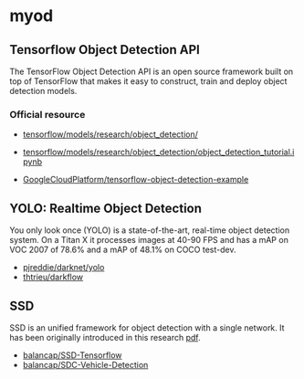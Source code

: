 # myod

## Tensorflow Object Detection API
The TensorFlow Object Detection API is an open source framework built on top of TensorFlow that makes it easy to construct, train and deploy object detection models.

### Official resource
* [tensorflow/models/research/object_detection/](https://github.com/tensorflow/models/tree/master/research/object_detection#tensorflow-object-detection-api)

* [tensorflow/models/research/object_detection/object_detection_tutorial.ipynb](https://github.com/tensorflow/models/blob/master/research/object_detection/object_detection_tutorial.ipynb)

* [GoogleCloudPlatform/tensorflow-object-detection-example](https://github.com/GoogleCloudPlatform/tensorflow-object-detection-example)


## YOLO: Realtime Object Detection
You only look once (YOLO) is a state-of-the-art, real-time object detection system. On a Titan X it processes images at 40-90 FPS and has a mAP on VOC 2007 of 78.6% and a mAP of 48.1% on COCO test-dev.

* [pjreddie/darknet/yolo](https://pjreddie.com/darknet/yolo/)
* [thtrieu/darkflow](https://github.com/thtrieu/darkflow)

## SSD
SSD is an unified framework for object detection with a single network. It has been originally introduced in this research [pdf](http://arxiv.org/abs/1512.02325).
* [balancap/SSD-Tensorflow](https://github.com/balancap/SSD-Tensorflow)
* [balancap/SDC-Vehicle-Detection](https://github.com/balancap/SDC-Vehicle-Detection)
